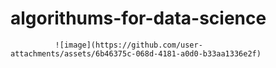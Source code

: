 # algorithums-for-data-science

              ![image](https://github.com/user-attachments/assets/6b46375c-068d-4181-a0d0-b33aa1336e2f)


            
